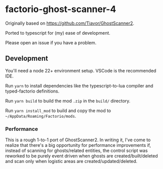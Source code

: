 # factorio-ghost-scanner-4

Originally based on https://github.com/Tiavor/GhostScanner2.

Ported to typescript for (my) ease of development.

Please open an issue if you have a problem.

## Development

You'll need a node 22+ environment setup. VSCode is the recommended IDE.

Run `yarn` to install dependencies like the typescript-to-lua compiler and typed-factorio definitions.

Run `yarn build` to build the mod `.zip` in the `build/` directory.

Run `yarn install_mod` to build and copy the mod to `~/AppData/Roaming/Factorio/mods`.

### Performance

This is a rough 1-to-1 port of GhostScanner2. In writing it, I've come to realize that there's a big opportunity for performance improvements if, instead of scanning for ghosts/related entities, the control script was reworked to be purely event driven when ghosts are created/built/deleted and scan only when logistic areas are created/updated/deleted.
